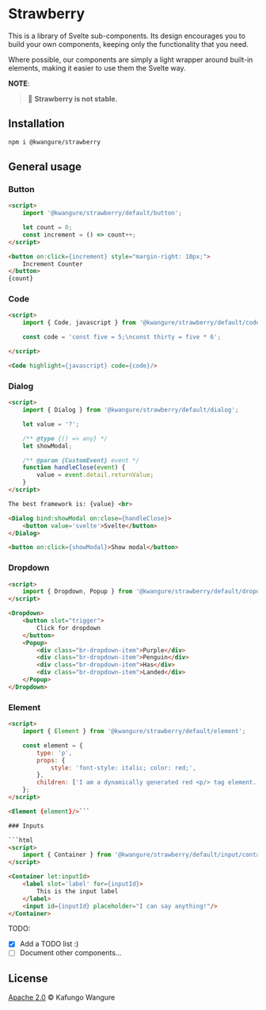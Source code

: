 
<!--
	This document is generated from 'docs/README_TEMPLATE.md'. Do not edit it directly.
-->
# Strawberry

This is a library of Svelte sub-components. Its design encourages you to build
your own components, keeping only the functionality that you need.

Where possible, our components are simply a light wrapper around built-in
elements, making it easier to use them the Svelte way.

**NOTE**:

> 🍓 **Strawberry is not stable.**

## Installation

```bash
npm i @kwangure/strawberry
```

## General usage

### Button

```html
<script>
	import '@kwangure/strawberry/default/button';

	let count = 0;
	const increment = () => count++;
</script>

<button on:click={increment} style="margin-right: 10px;">
	Increment Counter
</button>
{count}
```

### Code

```html
<script>
	import { Code, javascript } from '@kwangure/strawberry/default/code';

	const code = 'const five = 5;\nconst thirty = five * 6';

</script>

<Code highlight={javascript} code={code}/>
```

### Dialog

```html
<script>
	import { Dialog } from '@kwangure/strawberry/default/dialog';

	let value = '?';

	/** @type {() => any} */
	let showModal;

	/** @param {CustomEvent} event */
	function handleClose(event) {
		value = event.detail.returnValue;
	}
</script>

The best framework is: {value} <br>

<Dialog bind:showModal on:close={handleClose}>
	<button value='svelte'>Svelte</button>
</Dialog>

<button on:click={showModal}>Show modal</button>
```

### Dropdown

```html
<script>
    import { Dropdown, Popup } from '@kwangure/strawberry/default/dropdown';
</script>

<Dropdown>
	<button slot="trigger">
		Click for dropdown
	</button>
	<Popup>
		<div class="br-dropdown-item">Purple</div>
		<div class="br-dropdown-item">Penguin</div>
		<div class="br-dropdown-item">Has</div>
		<div class="br-dropdown-item">Landed</div>
	</Popup>
</Dropdown>
```

### Element

```html
<script>
    import { Element } from '@kwangure/strawberry/default/element';

    const element = {
    	type: 'p',
    	props: {
    		style: 'font-style: italic; color: red;',
    	},
    	children: ['I am a dynamically generated red <p/> tag element.'],
    };
</script>

<Element {element}/>```

### Inputs

```html
<script>
	import { Container } from '@kwangure/strawberry/default/input/container';
</script>

<Container let:inputId>
	<label slot='label' for={inputId}>
		This is the input label
	</label>
	<input id={inputId} placeholder="I can say anything!"/>
</Container>
```

TODO:

- [x] Add a TODO list :)
- [ ] Document other components...

## License

[Apache 2.0](./LICENSE) © Kafungo Wangure


